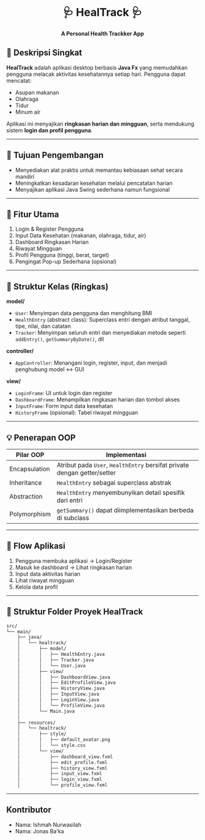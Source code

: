 <h1 align="center">🩺 HealTrack 🩺</h1>
<p align="center"><strong>A Personal Health Trackker App</strong></p>

## 📝 Deskripsi Singkat

**HealTrack** adalah aplikasi desktop berbasis **Java Fx** yang memudahkan pengguna melacak aktivitas kesehatannya setiap hari. Pengguna dapat mencatat:
- Asupan makanan  
- Olahraga  
- Tidur  
- Minum air  

Aplikasi ini menyajikan **ringkasan harian dan mingguan**, serta mendukung sistem **login dan profil pengguna**.

---

## 🎯 Tujuan Pengembangan

- Menyediakan alat praktis untuk memantau kebiasaan sehat secara mandiri  
- Meningkatkan kesadaran kesehatan melalui pencatatan harian  
- Menyajikan aplikasi Java Swing sederhana namun fungsional  

---

## 🔧 Fitur Utama

1. Login & Register Pengguna  
2. Input Data Kesehatan (makanan, olahraga, tidur, air)  
3. Dashboard Ringkasan Harian  
4. Riwayat Mingguan  
5. Profil Pengguna (tinggi, berat, target)  
6. Pengingat Pop-up Sederhana (opsional)  

---

## 🧩 Struktur Kelas (Ringkas)

**model/**
- `User`: Menyimpan data pengguna dan menghitung BMI  
- `HealthEntry` (abstract class): Superclass entri dengan atribut tanggal, tipe, nilai, dan catatan  
- `Tracker`: Menyimpan seluruh entri dan menyediakan metode seperti `addEntry()`, `getSummaryByDate()`, dll  

**controller/**
- `AppController`: Menangani login, register, input, dan menjadi penghubung model ↔ GUI  

**view/**
- `LoginFrame`: UI untuk login dan register  
- `DashboardFrame`: Menampilkan ringkasan harian dan tombol akses  
- `InputFrame`: Form input data kesehatan  
- `HistoryFrame` (opsional): Tabel riwayat mingguan  

---

## 💡 Penerapan OOP

| Pilar OOP     | Implementasi                                                                 |
|---------------|-------------------------------------------------------------------------------|
| Encapsulation | Atribut pada `User`, `HealthEntry` bersifat private dengan getter/setter     |
| Inheritance   | `HealthEntry` sebagai superclass abstrak                                     |
| Abstraction   | `HealthEntry` menyembunyikan detail spesifik dari entri                      |
| Polymorphism  | `getSummary()` dapat diimplementasikan berbeda di subclass                   |

---

## 🔄 Flow Aplikasi

1. Pengguna membuka aplikasi → Login/Register  
2. Masuk ke dashboard → Lihat ringkasan harian  
3. Input data aktivitas harian  
4. Lihat riwayat mingguan  
5. Kelola data profil  

---

## 📁 Struktur Folder Proyek HealTrack
```bash
src/
└── main/
    ├── java/
    │   └── healtrack/
    │       ├── model/
    │       │   ├── HealthEntry.java
    │       │   ├── Tracker.java
    │       │   └── User.java
    │       ├── view/
    │       │   ├── DashboardView.java
    │       │   ├── EditProfileView.java
    │       │   ├── HistoryView.java
    │       │   ├── InputView.java
    │       │   ├── LoginView.java
    │       │   └── ProfileView.java
    │       └── Main.java
    │
    ├── resources/
    │   └── healtrack/
    │       ├── style/
    │       │   ├── default_avatar.png
    │       │   └── style.css
    │       └── view/
    │           ├── dashboard_view.fxml
    │           ├── edit_profile.fxml
    │           ├── history_view.fxml
    │           ├── input_view.fxml
    │           ├── login_view.fxml
    │           └── profile_view.fxml

```

---
## Kontributor
- Nama: Ishmah Nurwasilah
- Nama: Jonas Ba'ka
